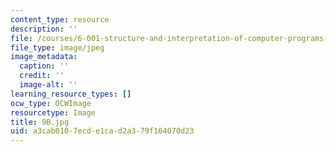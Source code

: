 ```yaml
---
content_type: resource
description: ''
file: /courses/6-001-structure-and-interpretation-of-computer-programs-spring-2005/a3cab0107ecde1cad2a379f164070d23_9B.jpg
file_type: image/jpeg
image_metadata:
  caption: ''
  credit: ''
  image-alt: ''
learning_resource_types: []
ocw_type: OCWImage
resourcetype: Image
title: 9B.jpg
uid: a3cab010-7ecd-e1ca-d2a3-79f164070d23
---
```

